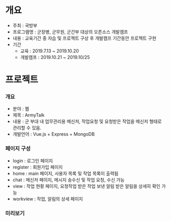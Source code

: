 # 개요
- 주최 : 국방부
- 프로그램명 : 군장병, 군무원, 군간부 대상의 오픈소스 개발캠프
- 내용 : 교육기간 중 자습 및 프로젝트 구상 후 개발캠프 기간동안 프로젝트 구현
- 기간
  - 교육 : 2019.7.13 ~ 2019.10.20
  - 개발캠프 : 2019.10.21 ~ 2019.10/25
  
# 프로젝트 
### 개요
- 분야 : 웹
- 제목 : ArmyTalk
- 내용 : 군 부대 내 업무관리용 메신저, 작업요청 및 요청받은 작업을 메신저 형태로 관리할 수 있음.
- 개발언어 : Vue.js + Express + MongoDB

### 페이지 구성
- login : 로그인 페이지
- register : 회원가입 페이지
- home : main 페이지, 사용자 목록 및 작업 목록이 출력됨
- chat : 메신저 페이지, 메시지 송수신 및 작업 요청, 수신 가능
- view : 작업 현황 페이지, 요청작업 받은 작업 보낸 알림 받은 알림을 상세히 확인 가능
- workview : 작업, 알림의 상세 페이지

### 미리보기
